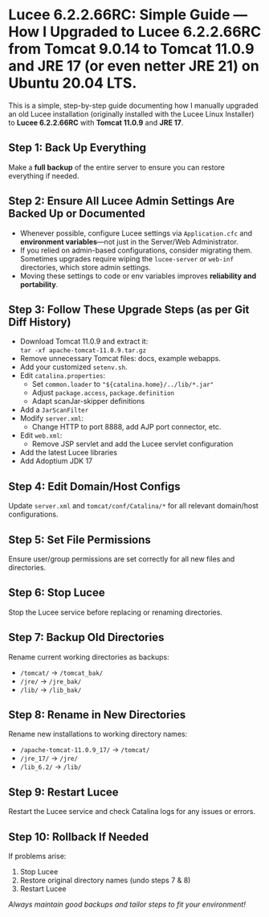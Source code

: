 # Lucee 6.2.2.66RC: Simple Guide — How I Upgraded to Lucee 6.2.2.66RC from Tomcat 9.0.14 to Tomcat 11.0.9 and JRE 17 (or even netter JRE 21) on Ubuntu 20.04 LTS.

This is a simple, step-by-step guide documenting how I manually upgraded an old Lucee installation (originally installed with the Lucee Linux Installer) to **Lucee 6.2.2.66RC** with **Tomcat 11.0.9** and **JRE 17**.

## Step 1: Back Up Everything

Make a **full backup** of the entire server to ensure you can restore everything if needed.

## Step 2: Ensure All Lucee Admin Settings Are Backed Up or Documented

- Whenever possible, configure Lucee settings via `Application.cfc` and **environment variables**—not just in the Server/Web Administrator.
- If you relied on admin-based configurations, consider migrating them. Sometimes upgrades require wiping the `lucee-server` or `web-inf` directories, which store admin settings.
- Moving these settings to code or env variables improves **reliability and portability**.

## Step 3: Follow These Upgrade Steps (as per Git Diff History)

- Download Tomcat 11.0.9 and extract it:  
  `tar -xf apache-tomcat-11.0.9.tar.gz`
- Remove unnecessary Tomcat files: docs, example webapps.
- Add your customized `setenv.sh`.
- Edit `catalina.properties`:  
  - Set `common.loader` to `"${catalina.home}/../lib/*.jar"`
  - Adjust `package.access`, `package.definition`
  - Adapt scanJar-skipper definitions
- Add a `JarScanFilter`
- Modify `server.xml`:  
  - Change HTTP to port 8888, add AJP port connector, etc.
- Edit `web.xml`:  
  - Remove JSP servlet and add the Lucee servlet configuration
- Add the latest Lucee libraries
- Add Adoptium JDK 17

## Step 4: Edit Domain/Host Configs

Update `server.xml` and `tomcat/conf/Catalina/*` for all relevant domain/host configurations.

## Step 5: Set File Permissions

Ensure user/group permissions are set correctly for all new files and directories.

## Step 6: Stop Lucee

Stop the Lucee service before replacing or renaming directories.

## Step 7: Backup Old Directories

Rename current working directories as backups:

- `/tomcat/` → `/tomcat_bak/`
- `/jre/` → `/jre_bak/`
- `/lib/` → `/lib_bak/`

## Step 8: Rename in New Directories

Rename new installations to working directory names:

- `/apache-tomcat-11.0.9_17/` → `/tomcat/`
- `/jre_17/` → `/jre/`
- `/lib_6.2/` → `/lib/`

## Step 9: Restart Lucee

Restart the Lucee service and check Catalina logs for any issues or errors.

## Step 10: Rollback If Needed

If problems arise:

1. Stop Lucee
2. Restore original directory names (undo steps 7 & 8)
3. Restart Lucee

*Always maintain good backups and tailor steps to fit your environment!*
